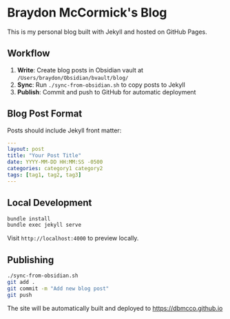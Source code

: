 # Braydon McCormick's Blog

This is my personal blog built with Jekyll and hosted on GitHub Pages.

## Workflow

1. **Write**: Create blog posts in Obsidian vault at `/Users/braydon/Obsidian/bvault/blog/`
2. **Sync**: Run `./sync-from-obsidian.sh` to copy posts to Jekyll
3. **Publish**: Commit and push to GitHub for automatic deployment

## Blog Post Format

Posts should include Jekyll front matter:

```yaml
---
layout: post
title: "Your Post Title"
date: YYYY-MM-DD HH:MM:SS -0500
categories: category1 category2
tags: [tag1, tag2, tag3]
---
```

## Local Development

```bash
bundle install
bundle exec jekyll serve
```

Visit `http://localhost:4000` to preview locally.

## Publishing

```bash
./sync-from-obsidian.sh
git add .
git commit -m "Add new blog post"
git push
```

The site will be automatically built and deployed to https://dbmcco.github.io